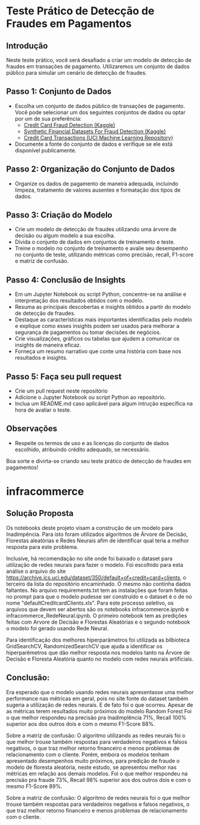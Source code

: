 # Teste Prático de Detecção de Fraudes em Pagamentos

## Introdução
Neste teste prático, você será desafiado a criar um modelo de detecção de fraudes em transações de pagamento. Utilizaremos um conjunto de dados público para simular um cenário de detecção de fraudes.

## Passo 1: Conjunto de Dados
- Escolha um conjunto de dados público de transações de pagamento. Você pode selecionar um dos seguintes conjuntos de dados ou optar por um de sua preferência:
    - [Credit Card Fraud Detection (Kaggle)](https://www.kaggle.com/mlg-ulb/creditcardfraud)
    - [Synthetic Financial Datasets For Fraud Detection (Kaggle)](https://www.kaggle.com/ntnu-testimon/paysim1)
    - [Credit Card Transactions (UCI Machine Learning Repository)](https://archive.ics.uci.edu/ml/datasets/default+of+credit+card+clients)
- Documente a fonte do conjunto de dados e verifique se ele está disponível publicamente.

## Passo 2: Organização do Conjunto de Dados
- Organize os dados de pagamento de maneira adequada, incluindo limpeza, tratamento de valores ausentes e formatação dos tipos de dados.

## Passo 3: Criação do Modelo
- Crie um modelo de detecção de fraudes utilizando uma árvore de decisão ou algum modelo a sua escolha.
- Divida o conjunto de dados em conjuntos de treinamento e teste.
- Treine o modelo no conjunto de treinamento e avalie seu desempenho no conjunto de teste, utilizando métricas como precisão, recall, F1-score e matriz de confusão.

## Passo 4: Conclusão de Insights
- Em um Jupyter Notebook ou script Python, concentre-se na análise e interpretação dos resultados obtidos com o modelo.
- Resuma as principais descobertas e insights obtidos a partir do modelo de detecção de fraudes.
- Destaque as características mais importantes identificadas pelo modelo e explique como esses insights podem ser usados para melhorar a segurança de pagamentos ou tomar decisões de negócios.
- Crie visualizações, gráficos ou tabelas que ajudem a comunicar os insights de maneira eficaz.
- Forneça um resumo narrativo que conte uma história com base nos resultados e insights.

## Passo 5: Faça seu pull request
- Crie um pull request neste repositório
- Adicione o Jupyter Notebook ou script Python ao repositório.
- Inclua um README.md caso aplicável para algum intrução específica na hora de avaliar o teste.


## Observações
- Respeite os termos de uso e as licenças do conjunto de dados escolhido, atribuindo crédito adequado, se necessário.

Boa sorte e divirta-se criando seu teste prático de detecção de fraudes em pagamentos!


# infracommerce

## Solução Proposta

Os notebooks deste projeto visam a construção de um modelo para Inadimpência.
Para isto foram utilizados algoritmos de Árvore de Decisão, Florestas aleatórias e Redes Neurais afim de identificar qual teria a melhor resposta para este problema. 

Inclusive, há recomendação no site onde foi baixado o dataset para utilização de redes neurais para fazer o modelo.
Foi escolhido para esta análise o arquivo do site https://archive.ics.uci.edu/dataset/350/default+of+credit+card+clients, o terceiro da lista do repositório encaminhado. O mesmo não continha dados faltantes.
No arquivo requirements.txt tem as instalações que foram feitas no prompt para que o modelo pudesse ser construído e o dataset é o de no nome "defaultCreditcardClients.xls".
Para este processo seletivo, os arquivos que devem ser abertos são os notebooks infracommerce.ipynb e infracommerce_RedeNeural.ipynb. O primeiro notebook tem as predições feitas com Arvore de Decisão e Florestas Aleatórias e o segundo notebook o modelo foi gerado usando Rede Neural.

Para identificação dos melhores hiperparâmetros foi utilizada as bilbioteca GridSearchCV, RandomizedSearchCV que ajuda a identificar os hiperparêmetros que dão melhor resposta nos modelos tanto na Árvore de Decisão e Floresta Aleatória quanto no modelo com redes neurais artificiais.

## Conclusão: 

Era esperado que o modelo usando redes neurais apresentasse uma melhor performance nas métricas em geral, pois no site fonte do dataset também sugeria a utilização de redes neurais. E de fato foi o que ocorreu. Apesar de as métricas terem resultados muito próximos do modelo Random Forest
Foi o que melhor respondeu na precisão pra Inadimplência 71%, Recall 100% superior aos dos outros dois e com o mesmo F1-Score 88%.

Sobre a matriz de confusão: O algoritmo utilizando as redes neurais foi o que melhor trouxe também respostas para verdadeiros negativos e falsos negativos, o que traz melhor retorno financeiro e menos problemas de relacionamento com o cliente.
Porém, embora os modelos tenham apresentado desempenhos muito próximos, para predição de fraude o modelo de floresta aleatória, neste estudo, se apresentou melhor nas métricas em relação aos demais modelos. Foi o que melhor respondeu na precisão pra fraude 73%, Recall 98% superior aos dos outros dois e com o mesmo F1-Score 89%.

Sobre a matriz de confusão: O algoritmo de redes neurais foi o que melhor trouxe também respostas para verdadeiros negativos e falsos negativos, o que traz melhor retorno financeiro e menos problemas de relacionamento com o cliente.

